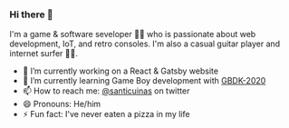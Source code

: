 ### Hi there 👋

I'm a game & software seveloper 👨‍💻 who is passionate about web development, IoT, and retro consoles. I'm also a casual guitar player and internet surfer 🏄‍♂️.



- 🔭 I’m currently working on a React & Gatsby website
- 🌱 I’m currently learning Game Boy development with [GBDK-2020](https://github.com/Zal0/gbdk-2020/)
- 📫 How to reach me: [@santicuinas](@santicuinas) on twitter
- 😄 Pronouns: He/him
- ⚡ Fun fact: I've never eaten a pizza in my life
